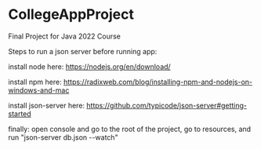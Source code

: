 # CollegeAppProject
Final Project for Java 2022 Course

Steps to run a json server before running app:

install node here:
https://nodejs.org/en/download/

install npm here:
https://radixweb.com/blog/installing-npm-and-nodejs-on-windows-and-mac

install json-server here:
https://github.com/typicode/json-server#getting-started

finally:
open console and go to the root of the project, go to resources, and run "json-server db.json --watch"
